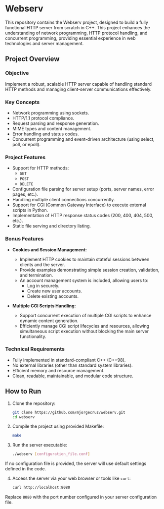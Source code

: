 # Webserv

This repository contains the Webserv project, designed to build a fully functional HTTP server from scratch in C++. This project enhances the understanding of network programming, HTTP protocol handling, and concurrent programming, providing essential experience in web technologies and server management.

## Project Overview

### Objective

Implement a robust, scalable HTTP server capable of handling standard HTTP methods and managing client-server communications effectively.

### Key Concepts

- Network programming using sockets.
- HTTP/1.1 protocol compliance.
- Request parsing and response generation.
- MIME types and content management.
- Error handling and status codes.
- Concurrent programming and event-driven architecture (using select, poll, or epoll).

### Project Features

- Support for HTTP methods:
  - `GET`
  - `POST`
  - `DELETE`
- Configuration file parsing for server setup (ports, server names, error pages, etc.).
- Handling multiple client connections concurrently.
- Support for CGI (Common Gateway Interface) to execute external scripts in Python.
- Implementation of HTTP response status codes (200, 400, 404, 500, etc.).
- Static file serving and directory listing.

### Bonus Features

- **Cookies and Session Management:**
  - Implement HTTP cookies to maintain stateful sessions between clients and the server.
  - Provide examples demonstrating simple session creation, validation, and termination.
  - An account management system is included, allowing users to:
    - Log in securely.
    - Create new user accounts.
    - Delete existing accounts.

- **Multiple CGI Scripts Handling:**
  - Support concurrent execution of multiple CGI scripts to enhance dynamic content generation.
  - Efficiently manage CGI script lifecycles and resources, allowing simultaneous script execution without blocking the main server functionality.

### Technical Requirements

- Fully implemented in standard-compliant C++ (C++98).
- No external libraries (other than standard system libraries).
- Efficient memory and resource management.
- Clean, readable, maintainable, and modular code structure.

## How to Run

1. Clone the repository:

   ```bash
   git clone https://github.com/mjorgecruz/webserv.git
   cd webserv
   ```

2. Compile the project using provided Makefile:

   ```bash
   make
   ```

3. Run the server executable:

   ```bash
   ./webserv [configuration_file.conf]
   ```

If no configuration file is provided, the server will use default settings defined in the code.

4. Access the server via your web browser or tools like `curl`:

   ```bash
   curl http://localhost:8080
   ```

Replace `8080` with the port number configured in your server configuration file.


